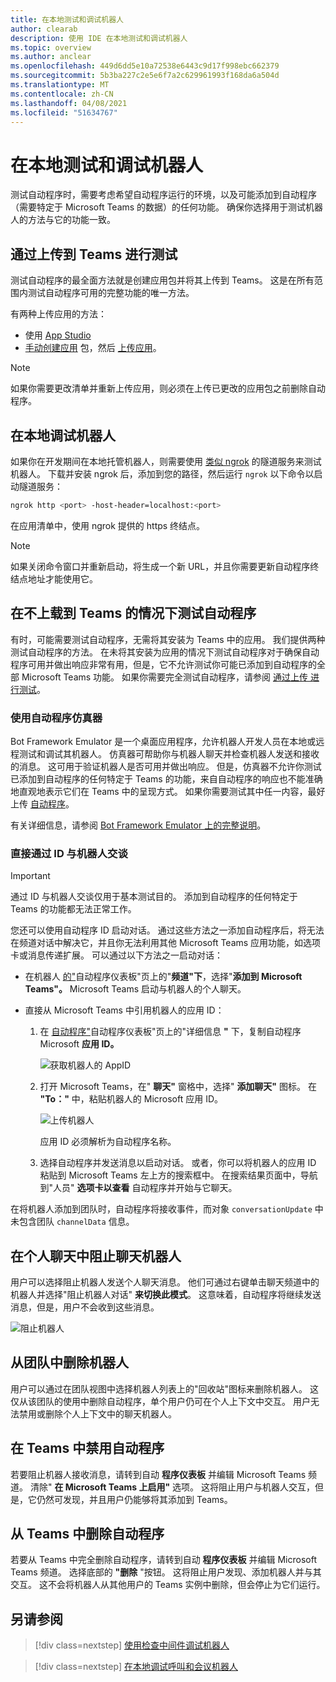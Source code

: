 ```yaml
---
title: 在本地测试和调试机器人
author: clearab
description: 使用 IDE 在本地测试和调试机器人
ms.topic: overview
ms.author: anclear
ms.openlocfilehash: 449d6dd5e10a72538e6443c9d17f998ebc662379
ms.sourcegitcommit: 5b3ba227c2e5e6f7a2c629961993f168da6a504d
ms.translationtype: MT
ms.contentlocale: zh-CN
ms.lasthandoff: 04/08/2021
ms.locfileid: "51634767"
---
```

# <a name="test-and-debug-your-bot-locally"></a>在本地测试和调试机器人

测试自动程序时，需要考虑希望自动程序运行的环境，以及可能添加到自动程序（需要特定于 Microsoft Teams 的数据）的任何功能。 确保你选择用于测试机器人的方法与它的功能一致。

## <a name="test-by-uploading-to-teams"></a>通过上传到 Teams 进行测试

测试自动程序的最全面方法就是创建应用包并将其上传到 Teams。 这是在所有范围内测试自动程序可用的完整功能的唯一方法。

有两种上传应用的方法：
* 使用 [App Studio](~/concepts/build-and-test/app-studio-overview.md)
* [手动创建应用](~/concepts/build-and-test/apps-package.md) 包，然后 [上传应用](~/concepts/deploy-and-publish/apps-upload.md)。

> [!NOTE]
> 如果你需要更改清单并重新上传应用，则必须在上传已更改的应用包之前删除[](#delete-a-bot-from-teams)自动程序。

## <a name="debug-your-bot-locally"></a>在本地调试机器人

如果你在开发期间在本地托管机器人，则需要使用 [类似 ngrok](https://ngrok.com/) 的隧道服务来测试机器人。 下载并安装 ngrok 后，添加到您的路径，然后运行 `ngrok` 以下命令以启动隧道服务：

```bash
ngrok http <port> -host-header=localhost:<port>
```

在应用清单中，使用 ngrok 提供的 https 终结点。 

> [!NOTE]
> 如果关闭命令窗口并重新启动，将生成一个新 URL，并且你需要更新自动程序终结点地址才能使用它。

## <a name="test-your-bot-without-uploading-to-teams"></a>在不上载到 Teams 的情况下测试自动程序

有时，可能需要测试自动程序，无需将其安装为 Teams 中的应用。 我们提供两种测试自动程序的方法。 在未将其安装为应用的情况下测试自动程序对于确保自动程序可用并做出响应非常有用，但是，它不允许测试你可能已添加到自动程序的全部 Microsoft Teams 功能。 如果你需要完全测试自动程序，请参阅 [通过上传 进行测试](#test-by-uploading-to-teams)。

### <a name="use-the-bot-emulator"></a>使用自动程序仿真器

Bot Framework Emulator 是一个桌面应用程序，允许机器人开发人员在本地或远程测试和调试其机器人。 仿真器可帮助你与机器人聊天并检查机器人发送和接收的消息。 这可用于验证机器人是否可用并做出响应。 但是，仿真器不允许你测试已添加到自动程序的任何特定于 Teams 的功能，来自自动程序的响应也不能准确地直观地表示它们在 Teams 中的呈现方式。 如果你需要测试其中任一内容，最好上传 [自动程序](#test-by-uploading-to-teams)。

有关详细信息，请参阅 [Bot Framework Emulator 上的完整说明](/azure/bot-service/bot-service-debug-emulator?view=azure-bot-service-4.0&preserve-view=true)。

### <a name="talk-to-your-bot-directly-by-id"></a>直接通过 ID 与机器人交谈

> [!Important]
> 通过 ID 与机器人交谈仅用于基本测试目的。 添加到自动程序的任何特定于 Teams 的功能都无法正常工作。

您还可以使用自动程序 ID 启动对话。 通过这些方法之一添加自动程序后，将无法在频道对话中解决它，并且你无法利用其他 Microsoft Teams 应用功能，如选项卡或消息传递扩展。 可以通过以下方法之一启动对话：

* 在机器人 [的"](https://dev.botframework.com/bots)自动程序仪表板"页上的"**频道"下**，选择"**添加到 Microsoft Teams"。** Microsoft Teams 启动与机器人的个人聊天。

* 直接从 Microsoft Teams 中引用机器人的应用 ID：
   1. 在 [自动程序"](https://dev.botframework.com/bots)自动程序仪表板"页上的"详细信息 **"** 下，复制自动程序 Microsoft **应用 ID。**
  
      ![获取机器人的 AppID](~/assets/images/bots_appid_botframework.png)
  
   2. 打开 Microsoft Teams，在" **聊天"** 窗格中，选择" **添加聊天"** 图标。 在 **"To："** 中，粘贴机器人的 Microsoft 应用 ID。
  
      ![上传机器人](~/assets/images/bots_uploading.png)

      应用 ID 必须解析为自动程序名称。

   3. 选择自动程序并发送消息以启动对话。
      或者，你可以将机器人的应用 ID 粘贴到 Microsoft Teams 左上方的搜索框中。 在搜索结果页面中，导航到"人员" **选项卡以查看** 自动程序并开始与它聊天。

在将机器人添加到团队时，自动程序将接收事件，而对象 `conversationUpdate` 中未包含团队 `channelData` 信息。

## <a name="block-a-bot-in-personal-chat"></a>在个人聊天中阻止聊天机器人

用户可以选择阻止机器人发送个人聊天消息。 他们可通过右键单击聊天频道中的机器人并选择"阻止机器人对话" **来切换此模式**。 这意味着，自动程序将继续发送消息，但是，用户不会收到这些消息。

![阻止机器人](~/assets/images/bots/botdisable.png)

## <a name="remove-a-bot-from-a-team"></a>从团队中删除机器人

用户可以通过在团队视图中选择机器人列表上的"回收站"图标来删除机器人。 这仅从该团队的使用中删除自动程序，单个用户仍可在个人上下文中交互。 用户无法禁用或删除个人上下文中的聊天机器人。

## <a name="disable-a-bot-in-teams"></a>在 Teams 中禁用自动程序

若要阻止机器人接收消息，请转到自动 **程序仪表板** 并编辑 Microsoft Teams 频道。 清除" **在 Microsoft Teams 上启用"** 选项。 这将阻止用户与机器人交互，但是，它仍然可发现，并且用户仍能够将其添加到 Teams。

## <a name="delete-a-bot-from-teams"></a>从 Teams 中删除自动程序

若要从 Teams 中完全删除自动程序，请转到自动 **程序仪表板** 并编辑 Microsoft Teams 频道。 选择底部的 **"删除** "按钮。 这将阻止用户发现、添加机器人并与其交互。 这不会将机器人从其他用户的 Teams 实例中删除，但会停止为它们运行。

## <a name="see-also"></a>另请参阅

> [!div class=nextstep]
> [使用检查中间件调试机器人](/azure/bot-service/bot-service-debug-inspection-middleware)

> [!div class=nextstep]
> [在本地调试呼叫和会议机器人](~/bots/calls-and-meetings/debugging-local-testing-calling-meeting-bots.md)
